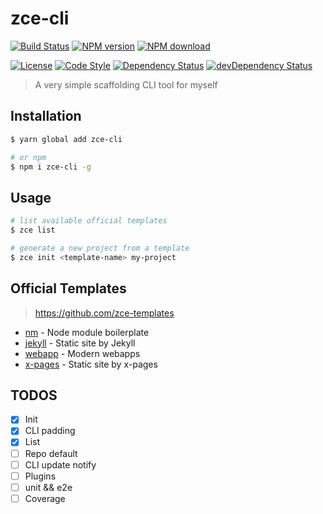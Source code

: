 # zce-cli

[![Build Status][travis-image]][travis-url]
[![NPM version][npm-image]][npm-url]
[![NPM download][download-image]][download-url]

[![License][license-image]][license-url]
[![Code Style][style-image]][style-url]
[![Dependency Status][dependency-image]][dependency-url]
[![devDependency Status][devdependency-image]][devdependency-url]

[travis-image]: https://img.shields.io/travis/zce/zce-cli.svg
[travis-url]: https://travis-ci.org/zce/zce-cli
[npm-image]: https://img.shields.io/npm/v/zce-cli.svg
[npm-url]: https://npmjs.org/package/zce-cli
[download-image]: https://img.shields.io/npm/dm/zce-cli.svg
[download-url]: https://npmjs.org/package/zce-cli
[dependency-image]: https://img.shields.io/david/zce/zce-cli.svg
[dependency-url]: https://david-dm.org/zce/zce-cli
[devdependency-image]: https://img.shields.io/david/dev/zce/zce-cli.svg
[devdependency-url]: https://david-dm.org/zce/zce-cli?type=dev
[license-image]: https://img.shields.io/npm/l/zce-cli.svg
[license-url]: https://github.com/zce/zce-cli/blob/master/LICENSE
[style-image]: https://img.shields.io/badge/code%20style-standard-brightgreen.svg
[style-url]: http://standardjs.com/

> A very simple scaffolding CLI tool for myself

## Installation

```sh
$ yarn global add zce-cli

# or npm
$ npm i zce-cli -g
```

## Usage

```sh
# list available official templates
$ zce list

# generate a new project from a template
$ zce init <template-name> my-project
```

## Official Templates

> https://github.com/zce-templates

- [nm](https://github.com/zce-templates/nm) - Node module boilerplate
- [jekyll](https://github.com/zce-templates/jekyll) - Static site by Jekyll
- [webapp](https://github.com/zce-templates/webapp) - Modern webapps
- [x-pages](https://github.com/zce-templates/x-pages) - Static site by x-pages

## TODOS

- [x] Init
- [x] CLI padding
- [x] List
- [ ] Repo default
- [ ] CLI update notify
- [ ] Plugins
- [ ] unit && e2e
- [ ] Coverage
